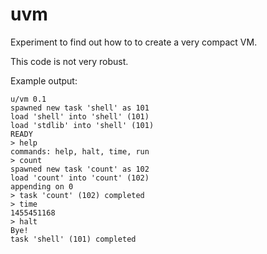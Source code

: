 # uvm

Experiment to find out how to to create a very compact VM.

This code is not very robust.

Example output:

```
u/vm 0.1
spawned new task 'shell' as 101
load 'shell' into 'shell' (101)
load 'stdlib' into 'shell' (101)
READY
> help
commands: help, halt, time, run
> count
spawned new task 'count' as 102
load 'count' into 'count' (102)
appending on 0
> task 'count' (102) completed
> time
1455451168
> halt
Bye!
task 'shell' (101) completed
```
